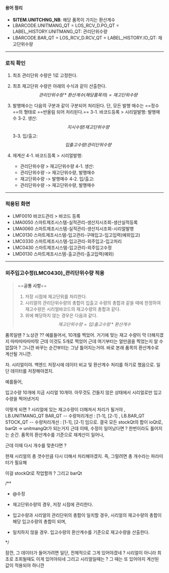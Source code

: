 #### 용어 정리 
- **SITEM.UNITCHNG_NB**: 해당 품목이 가지는 환산계수 
- LBARCODE.UNITMANG_QT = LOS_RCV_D.PO_QT =  LABEL_HISTORY.UNITMANG_QT: 관리단위수량
- LBARCODE.BAR_QT = LOS_RCV_D.RCV_QT = LABEL_HISTORY.IO_QT: 재고단위수량  
---
### 로직 확인 

1. 최초 관리단위 수량은 1로 고정한다.
2. 최초 재고단위 수량은 아래의 수식과 같이 산출한다. 
 $$ 
관리단위수량 * 환산계수(해당품목의) = 재고단위수량 
$$


3. 발행매수는 다음의 구분과 같이 구분되어 처리된다. 단, 모든 발행 매수는 ==정수==의 형태로 ==반올림 되어 처리된다.==
	3-1.  바코드등록 > 시리얼발행:  발행매수 
	3-2. 생산: $$ 지시수량 / 재고단위수량 $$
	3-3. 입/출고: $$ 입출고수량/관리단위수량  $$


4. 재계산 
	4-1.  바코드등록 > 시리얼발행: 
	- 관리단위수량 > 재고단위수량
	4-1. 생산: 
	- 관리단위수량 -> 재고단위수량, 발행매수 
	- 재고단위수량 -> 발행매수
	4-2. 입/출고: 
	- 관리단위수량 -> 재고단위수량, 발행매수 

---
### 적용된 화면 

* LMF0010 바코드관리 > 바코드 등록
* LMA0050 스마트제조시스템-실적관리-생산지시조회-생산실적등록
* LMA0060 스마트제조시스템-실적관리-생산지시조회-시리얼발행
* LMC0130 스마트제조시스템-입고관리-구매입고-입고입력(예외입고)
* LMC0330 스마트제조시스템-입고관리-외주입고-입고처리
* LMC0430 스마트제조시스템-입고관리-외주입고수정
* LMD0130 스마트제조시스템-출고관리-출고입력(예외)

--- 
### 외주입고수정(LMC0430)_관리단위수량 적용 

#### 
> ==**공통 사항**==  
> 1. 저장 시점에 재고단위를 처리한다.
> 2. 시리얼의 관리단위수량의 총합이 입출고 수량의 총합과 같을 때에 한정하여 재고수량은 시리얼바코드의 재고수량의 총합과 같다. 
> 3. 위에 해당하지 않는 경우은 다음과 같다. $$ 재고단위수량 = 입/출고수량 * 환산계수 $$


품목일땐  ? 노상관 ?? 
예를들어서, 10개를 찍었어. 거기에 맞는 재고 수량이 막 더해지겠지 
따따따따따따딲
근데 이것도 5개로 찍었어 근데 여기부터는 얼만큼을 찍었는지 알 수 없잖아 ? 그니깐 바꾸는 순간부터는 그냥 틀어지는거야. 바로 본래 품목의 환산계수로 계산될 거니깐. 

자. 
시리얼이야.
백엔드 저장시에 데이터 비교 및 환산계수 처리를 하기로 했음으로. 
일단 데이터를 저장해야겠지.

예를들어, 

입고수량 10개에 지금 시리얼 10개야. 
아무것도 건들지 않은 상태에서 시리얼로만 입고수량을 찍어낸거지 


이렇게 되면 ? 
시리얼에 있는 재고수량이 더해져서 처리가 될거야 
, LB.UNITMANG_QT BAR_QT -- 수량처리개선 : [1-1], [2-1]
, LB.BAR_QT STOCK_QT -- 수량처리개선 : [1-1], [2-1]
임으로.
결국 모든 stockQt의 합이 ioQt로, barQt -> unitmangQt가 되는거지 
근데 
이때, 수정이 일어났다면 ? 한번이라도 틀어지는 순간. 
품목의 환산계수를 기준으로 재계산이 일어나, 

근데 이때 다시 개수를 맞춘다면 ? 

현재 시리얼의 총 갯수만큼 다시 더해서 처리해야겠지. 
즉, 그럴려면 총 개수라는 파라미터가 필요해 

이걸 stockQt로 작업할까 ?
그리고 barQt



/**

* @수정

* 재고단위수량의 경우, 저장 시점에 관리한다.

* 입고수량과 시리얼의 관리단위의 총합이 일치할 경우, 시리얼의 재고수량의 총합이 해당 입고수량의 총합이 되며,

* 일치하지 않을 경우. 입고수량의 환산계수를 기준으로 재고수량을 산출한다.

*/


잠깐, 그 데이터가 들어가려면 일단, 전체적으로 그게 있어야겠네 ?
시리얼이 아니라 최초로 조회될때도 이게 있어야되네 
그리고 시리얼일때는 ? 그 때는 또 있어야지 계산된 값이 적용되야 하니깐 




